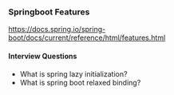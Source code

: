 ### Springboot Features
https://docs.spring.io/spring-boot/docs/current/reference/html/features.html

#### Interview Questions
- What is spring lazy initialization?
- What is spring boot relaxed binding?